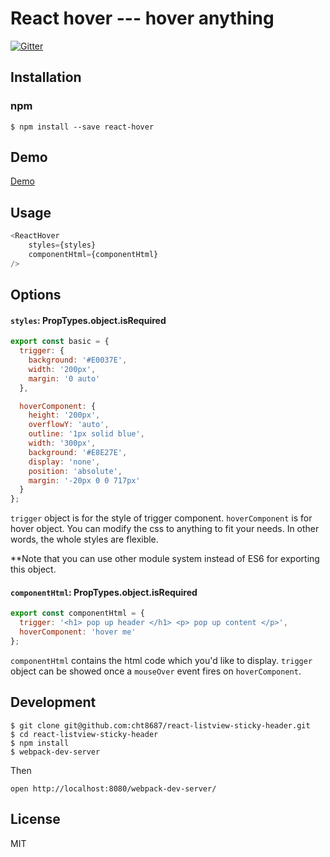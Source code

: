 # React hover --- hover anything 
[![Gitter](https://badges.gitter.im/Join%20Chat.svg)](https://gitter.im/cht8687/help)


## Installation

### npm

```
$ npm install --save react-hover
```

## Demo

[Demo](http://cht8687.github.io/react-hover/example/)


## Usage

```js
<ReactHover
    styles={styles}
    componentHtml={componentHtml}
/>

```
## Options

#### `styles`: PropTypes.object.isRequired

```js
export const basic = {
  trigger: {
    background: '#E0037E',
    width: '200px',
    margin: '0 auto'
  },

  hoverComponent: {
    height: '200px',
    overflowY: 'auto',
    outline: '1px solid blue',
    width: '300px',
    background: '#E8E27E',
    display: 'none',
    position: 'absolute',
    margin: '-20px 0 0 717px'
  }
};
```
`trigger` object is for the style of trigger component. 
`hoverComponent` is for hover object.
You can modify the css to anything to fit your needs. In other words, the whole styles are flexible.

**Note that you can use other module system instead of ES6 for exporting this object.

#### `componentHtml`: PropTypes.object.isRequired

```js
export const componentHtml = {
  trigger: '<h1> pop up header </h1> <p> pop up content </p>',
  hoverComponent: 'hover me'
};

```
`componentHtml` contains the html code which you'd like to display.
`trigger` object can be showed once a `mouseOver` event fires on `hoverComponent`.


## Development

```
$ git clone git@github.com:cht8687/react-listview-sticky-header.git
$ cd react-listview-sticky-header
$ npm install
$ webpack-dev-server
```

Then

```
open http://localhost:8080/webpack-dev-server/
```

## License

MIT
